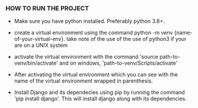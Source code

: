 ### HOW TO RUN THE PROJECT

 - Make sure you have python installed. Preferably python 3.8+.
  
 - create a virtual environment using the command python -m venv {name-of-your-virtual-env}.
  take note of the use of the use of python3 if your are on a UNIX system

 - activate the virtual environment with the command 'source path-to-venv/bin/activate' and on 
  windows, 'path-to-venv/Scripts/activate'
 - After activating the virtual environment which you can see with the name of the virtual environment
 wrapped in parenthesis.
 - Install Django and its dependecies using pip by running the command 'pip install django'. This will install django
 along with its dependencies.
